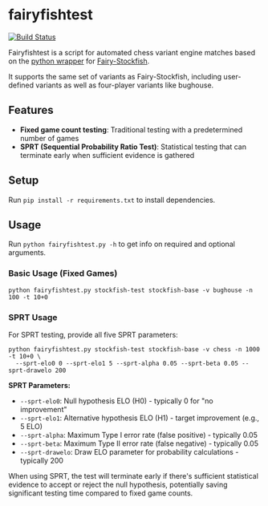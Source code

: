 # fairyfishtest

[![Build Status](https://github.com/ianfab/fairyfishtest/actions/workflows/test.yml/badge.svg?branch=master)](https://github.com/ianfab/fairyfishtest/actions/workflows/test.yml?query=branch%3Amaster)

Fairyfishtest is a script for automated chess variant engine matches based on the [python wrapper](https://github.com/gbtami/Fairy-Stockfish) for [Fairy-Stockfish](https://github.com/ianfab/Fairy-Stockfish).

It supports the same set of variants as Fairy-Stockfish, including user-defined variants as well as four-player variants like bughouse.

## Features

- **Fixed game count testing**: Traditional testing with a predetermined number of games
- **SPRT (Sequential Probability Ratio Test)**: Statistical testing that can terminate early when sufficient evidence is gathered

## Setup
Run `pip install -r requirements.txt` to install dependencies.

## Usage
Run `python fairyfishtest.py -h` to get info on required and optional arguments.

### Basic Usage (Fixed Games)
```
python fairyfishtest.py stockfish-test stockfish-base -v bughouse -n 100 -t 10+0
```

### SPRT Usage
For SPRT testing, provide all five SPRT parameters:
```
python fairyfishtest.py stockfish-test stockfish-base -v chess -n 1000 -t 10+0 \
  --sprt-elo0 0 --sprt-elo1 5 --sprt-alpha 0.05 --sprt-beta 0.05 --sprt-drawelo 200
```

**SPRT Parameters:**
- `--sprt-elo0`: Null hypothesis ELO (H0) - typically 0 for "no improvement" 
- `--sprt-elo1`: Alternative hypothesis ELO (H1) - target improvement (e.g., 5 ELO)
- `--sprt-alpha`: Maximum Type I error rate (false positive) - typically 0.05
- `--sprt-beta`: Maximum Type II error rate (false negative) - typically 0.05  
- `--sprt-drawelo`: Draw ELO parameter for probability calculations - typically 200

When using SPRT, the test will terminate early if there's sufficient statistical evidence to accept or reject the null hypothesis, potentially saving significant testing time compared to fixed game counts.
